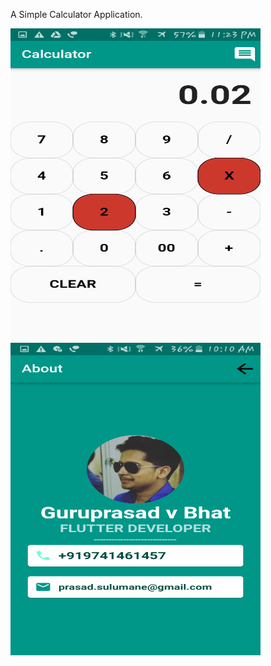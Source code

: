 A Simple Calculator Application.


<img src="1.png" width="400" height="500">
<img src="2.png" width="400" height="500">
